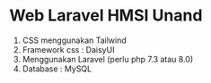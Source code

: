 # Web Laravel HMSI Unand


1. CSS menggunakan Tailwind
2. Framework css : DaisyUI
3. Menggunakan Laravel (perlu php 7.3 atau 8.0)
4. Database : MySQL